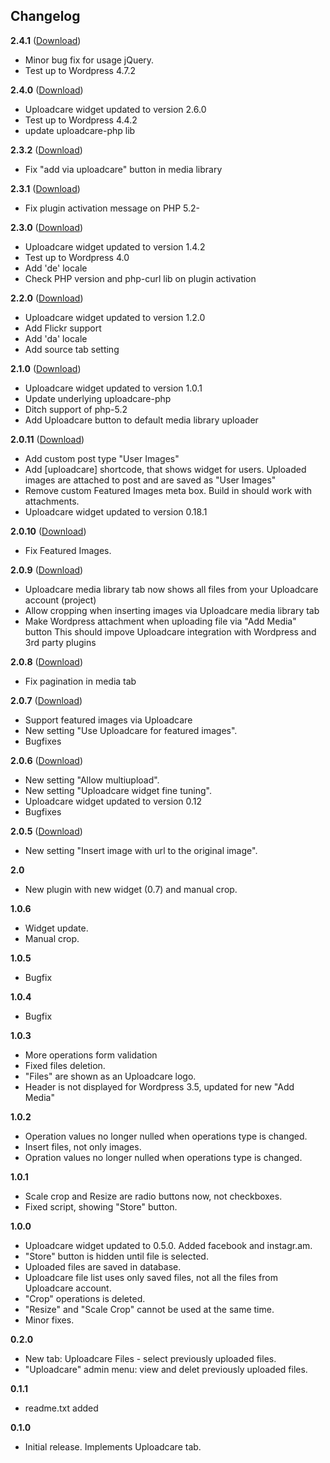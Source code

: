 ## Changelog
**2.4.1** ([Download](http://downloads.wordpress.org/plugin/uploadcare.2.4.1.zip))
* Minor bug fix for usage jQuery.
* Test up to Wordpress 4.7.2

**2.4.0** ([Download](http://downloads.wordpress.org/plugin/uploadcare.2.4.0.zip))
* Uploadcare widget updated to version 2.6.0
* Test up to Wordpress 4.4.2
* update uploadcare-php lib

**2.3.2** ([Download](http://downloads.wordpress.org/plugin/uploadcare.2.3.2.zip))
* Fix "add via uploadcare" button in media library

**2.3.1** ([Download](http://downloads.wordpress.org/plugin/uploadcare.2.3.1.zip))
* Fix plugin activation message on PHP 5.2-

**2.3.0** ([Download](http://downloads.wordpress.org/plugin/uploadcare.2.3.0.zip))
* Uploadcare widget updated to version 1.4.2
* Test up to Wordpress 4.0
* Add 'de' locale
* Check PHP version and php-curl lib on plugin activation

**2.2.0** ([Download](http://downloads.wordpress.org/plugin/uploadcare.2.2.0.zip))
* Uploadcare widget updated to version 1.2.0
* Add Flickr support
* Add 'da' locale
* Add source tab setting

**2.1.0** ([Download](http://downloads.wordpress.org/plugin/uploadcare.2.1.0.zip))
* Uploadcare widget updated to version 1.0.1
* Update underlying uploadcare-php
* Ditch support of php-5.2
* Add Uploadcare button to default media library uploader

**2.0.11** ([Download](http://downloads.wordpress.org/plugin/uploadcare.2.0.11.zip))
* Add custom post type "User Images"
* Add [uploadcare] shortcode, that shows widget for users. Uploaded images are attached to post
  and are saved as "User Images"
* Remove custom Featured Images meta box. Build in should work with attachments.
* Uploadcare widget updated to version 0.18.1

**2.0.10** ([Download](http://downloads.wordpress.org/plugin/uploadcare.2.0.10.zip))
* Fix Featured Images.

**2.0.9** ([Download](http://downloads.wordpress.org/plugin/uploadcare.2.0.9.zip))
* Uploadcare media library tab now shows all files from your Uploadcare account (project)
* Allow cropping when inserting images via Uploadcare media library tab
* Make Wordpress attachment when uploading file via "Add Media" button
  This should impove Uploadcare integration with Wordpress and 3rd party plugins

**2.0.8** ([Download](http://downloads.wordpress.org/plugin/uploadcare.2.0.8.zip))
* Fix pagination in media tab

**2.0.7** ([Download](http://downloads.wordpress.org/plugin/uploadcare.2.0.7.zip))
* Support featured images via Uploadcare
* New setting "Use Uploadcare for featured images".
* Bugfixes

**2.0.6** ([Download](http://downloads.wordpress.org/plugin/uploadcare.2.0.6.zip))
* New setting "Allow multiupload".
* New setting "Uploadcare widget fine tuning".
* Uploadcare widget updated to version 0.12
* Bugfixes

**2.0.5** ([Download](http://downloads.wordpress.org/plugin/uploadcare.2.0.5.zip))
* New setting "Insert image with url to the original image".

**2.0**
* New plugin with new widget (0.7) and manual crop.

**1.0.6**
* Widget update.
* Manual crop.

**1.0.5**
* Bugfix

**1.0.4**
* Bugfix

**1.0.3**
* More operations form validation
* Fixed files deletion.
* "Files" are shown as an Uploadcare logo.
* Header is not displayed for Wordpress 3.5, updated for new "Add Media"

**1.0.2**
* Operation values no longer nulled when operations type is changed.
* Insert files, not only images.
* Opration values no longer nulled when operations type is changed.

**1.0.1**
* Scale crop and Resize are radio buttons now, not checkboxes.
* Fixed script, showing "Store" button.

**1.0.0**
* Uploadcare widget updated to 0.5.0. Added facebook and instagr.am.
* "Store" button is hidden until file is selected.
* Uploaded files are saved in database.
* Uploadcare file list uses only saved files, not all the files from Uploadcare account.
* "Crop" operations is deleted.
* "Resize" and "Scale Crop" cannot be used at the same time.
* Minor fixes.

**0.2.0**
* New tab: Uploadcare Files - select previously uploaded files.
* "Uploadcare" admin menu: view and delet previously uploaded files.

**0.1.1**
* readme.txt added

**0.1.0**
* Initial release. Implements Uploadcare tab.

